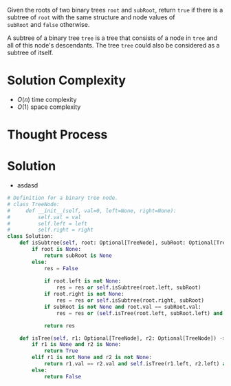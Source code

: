 Given the roots of two binary trees `root` and `subRoot`, return `true` if there is a subtree of `root` with the same structure and node values of `subRoot` and `false` otherwise.

A subtree of a binary tree `tree` is a tree that consists of a node in `tree` and all of this node's descendants. The tree `tree` could also be considered as a subtree of itself.
# Solution Complexity
- $O(n)$ time complexity
- $O(1)$ space complexity
# Thought Process
# Solution
- asdasd
```Python
# Definition for a binary tree node.
# class TreeNode:
#     def __init__(self, val=0, left=None, right=None):
#         self.val = val
#         self.left = left
#         self.right = right
class Solution:
	def isSubtree(self, root: Optional[TreeNode], subRoot: Optional[TreeNode]) -> bool:
		if root is None:
			return subRoot is None
		else:
			res = False
			
			if root.left is not None:
				res = res or self.isSubtree(root.left, subRoot)
			if root.right is not None:
				res = res or self.isSubtree(root.right, subRoot)
			if subRoot is not None and root.val == subRoot.val:
				res = res or (self.isTree(root.left, subRoot.left) and self.isTree(root.right, subRoot.right))

			return res

	def isTree(self, r1: Optional[TreeNode], r2: Optional[TreeNode]) -> bool:
		if r1 is None and r2 is None:
			return True
		elif r1 is not None and r2 is not None:
			return r1.val == r2.val and self.isTree(r1.left, r2.left) and self.isTree(r1.right, r2.right)
		else:
			return False
```